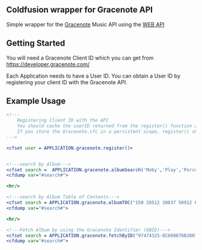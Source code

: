 Coldfusion wrapper for Gracenote API
---

Simple wrapper for the <a href="http://www.gracenote.com">Gracenote</a> Music API  using the <a href="https://developer.gracenote.com/web-api">WEB API</a>

Getting Started
---

You will need a Gracenote Client ID which you can get from <a href="https://developer.gracenote.com">https://developer.gracenote.com/</a>

Each Application needs to have a User ID.  You can obtain a User ID by registering your client ID with the Gracenote API.  

Example Usage
---

```cfm
<!---
	Registering Client ID with the API
	You should cache the userID returned from the register() function as you should only call this once.
	If you store the Gracenote.cfc in a persistent scope, register() should ignore multiple calls.
--->

<cfset user = APPLICATION.gracenote.register()>


<!---search by Album--->
<cfset search =  APPLICATION.gracenote.albumSearch('Moby','Play','Porcelin')>
<cfdump var="#search#">

<hr/>

<!---search by Album Table of Contents--->
<cfset search = APPLICATION.gracenote.albumTOC("150 20512 30837 50912 64107 78357 90537 110742 126817 144657 153490 160700 175270 186830 201800 218010 237282 244062 262600 272929")>
<cfdump var="#search#">

<hr/>

<!---Fetch Album by using the Gracenote Identifier (GNID)--->
<cfset search = APPLICATION.gracenote.fetchByID("97474325-8C600076B380712C6D1C5DC5DC5674F1")>
<cfdump var="#search#">

```





